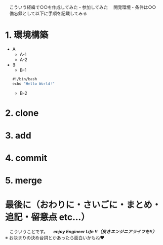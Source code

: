 　こういう経緯で○○を作成してみた・参加してみた
　開発環境・条件は○○
　備忘録として以下に手順を記載してみる
 
# 1. 環境構築 
 - A
   - A-1
   - A-2
 - B
   - B-1
   ```vb
   #!/bin/bash
   echo "Hello World!"
   ```
   - B-2
   
# 2. clone

# 3. add

# 4. commit

# 5. merge

# 最後に（おわりに・さいごに・まとめ・追記・~~留意点~~ etc…）
　こういうことです。
 　***enjoy Engineer Life !!（良きエンジニアライフを!!）***
 　※ お決まりの決め台詞とかあったら面白いかもね♥
